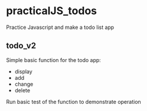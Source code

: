 # practicalJS_todos
Practice Javascript and make a todo list app

## todo_v2

Simple basic function for the todo app:
- display
- add
- change
- delete

Run basic test of the function to demonstrate operation
